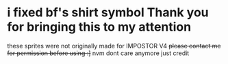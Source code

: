 # i fixed bf's shirt symbol  Thank you for bringing this to my attention
these sprites were not originally made for IMPOSTOR V4
~~please contact me for permission before using :]~~ nvm dont care anymore just credit
